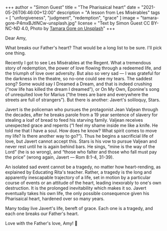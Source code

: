 +++
author = "Simon Guest"
title = "The Pharisaical heart"
date = "2021-05-26T06:46:00+12:00"
description = "A lesson from Les Misérables"
tags = [ "unforgiveness", "judgment", "redemption", "grace" ]
image = "tamara-gore-P4mxBJtINCw-unsplash.jpg"
license = "Text by Simon Guest CC BY-NC-ND 4.0, Photo by [Tamara Gore on Unsplash](https://unsplash.com/photos/P4mxBJtINCw)"
+++

Dear Amy,

What breaks our Father's heart? That would be a long list to be sure. I'll pick one thing.

Recently I got to see Les Misérables at the Regent. What a tremendous story of redemption, the power of love flowing through a redeemed life, and the triumph of love over adversity. But also so very sad — I was grateful for the darkness in the theatre, so no-one could see my tears. The saddest song? Some would say I Dreamed a Dream, and that is indeed crushing (“now life has killed the dream I dreamed”), or On My Own, Éponine's song of unrequited love for Marius (“the trees are bare and everywhere the streets are full of strangers”). But there is another: Javert's soliloquy, Stars.

Javert is the policeman who pursues the protagonist Jean Valjean through the decades, after he breaks parole from a 19 year sentence of slavery for stealing a loaf of bread to feed his starving family. Valjean receives unexpected grace and repents (“I feel my shame inside me like a knife. He told me that I have a soul. How does he know? What spirit comes to move my life? Is there another way to go?”). Thus he begins a sacrificial life of love, but Javert cannot accept this. Stars is his vow to pursue Valjean and never rest until he is again behind bars. He sings, “mine is the way of the Lord” (he is so wrong), and “those who falter and those who fall must pay the price” (wrong again, Javert — Rom 8:1-4, 31-39).

An isolated sad event cannot be a tragedy, no matter how heart-rending, as explained by Educating Rita's teacher. Rather, a tragedy is the long and apparently inescapable trajectory of a life, set in motion by a particular course of events or an attitude of the heart, leading inexorably to one's own destruction. It is the prolonged inevitability which makes it so. Javert eventually takes his own life, the only possible consequence given his Pharisaical heart, hardened over so many years.

Many today live Javert's life, bereft of grace. Each one is a tragedy, and each one breaks our Father's heart.

Love with the Father's love, Amy! 🙏
